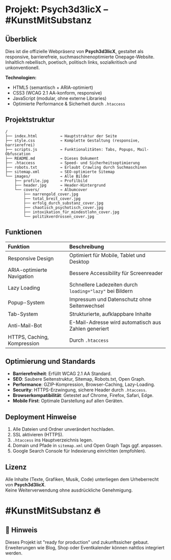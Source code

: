 # Projekt: Psych3d3licX – #KunstMitSubstanz

## Überblick
Dies ist die offizielle Webpräsenz von **Psych3d3licX**, gestaltet als responsive, barrierefreie, suchmaschinenoptimierte Onepage-Website.  
Inhaltlich rebellisch, poetisch, politisch links, sozialkritisch und unkonventionell.

**Technologien:**
- HTML5 (semantisch + ARIA-optimiert)
- CSS3 (WCAG 2.1 AA-konform, responsive)
- JavaScript (modular, ohne externe Libraries)
- Optimierte Performance & Sicherheit durch `.htaccess`

## Projektstruktur

```
/
├── index.html          → Hauptstruktur der Seite
├── style.css           → Komplette Gestaltung (responsive, barrierefrei)
├── scripts.js          → Funktionalitäten: Tabs, Popups, Mail-Obfuscation
├── README.md           → Dieses Dokument
├── .htaccess           → Speed- und Sicherheitsoptimierung
├── robots.txt          → Erlaubt Crawling durch Suchmaschinen
├── sitemap.xml         → SEO-optimierte Sitemap
└── images/             → Alle Bilder
    ├── profile.jpg     → Profilbild
    ├── header.jpg      → Header-Hintergrund
    └── covers/         → Albumcover
        ├── narrengold_cover.jpg
        ├── total_breit_cover.jpg
        ├── erfolg_durch_substanz_cover.jpg
        ├── chaotisch_psychotisch_cover.jpg
        ├── intoxikation_für_mindestlohn_cover.jpg
        └── politikverdrossen_cover.jpg
```

## Funktionen

| Funktion | Beschreibung |
|:---------|:--------------|
| Responsive Design | Optimiert für Mobile, Tablet und Desktop |
| ARIA-optimierte Navigation | Bessere Accessibility für Screenreader |
| Lazy Loading | Schnellere Ladezeiten durch `loading="lazy"` bei Bildern |
| Popup-System | Impressum und Datenschutz ohne Seitenwechsel |
| Tab-System | Strukturierte, aufklappbare Inhalte |
| Anti-Mail-Bot | E-Mail-Adresse wird automatisch aus Zahlen generiert |
| HTTPS, Caching, Kompression | Durch `.htaccess` |

## Optimierung und Standards

- **Barrierefreiheit**: Erfüllt WCAG 2.1 AA Standard.
- **SEO**: Saubere Seitenstruktur, Sitemap, Robots.txt, Open Graph.
- **Performance**: GZIP-Kompression, Browser-Caching, Lazy-Loading.
- **Security**: HTTPS-Erzwingung, sichere Header durch `.htaccess`.
- **Browserkompatibilität**: Getestet auf Chrome, Firefox, Safari, Edge.
- **Mobile First**: Optimale Darstellung auf allen Geräten.

## Deployment Hinweise

1. Alle Dateien und Ordner unverändert hochladen.
2. SSL aktivieren (HTTPS).
3. `.htaccess` ins Hauptverzeichnis legen.
4. Domain und Pfade in `sitemap.xml` und Open Graph Tags ggf. anpassen.
5. Google Search Console für Indexierung einrichten (empfohlen).

## Lizenz

Alle Inhalte (Texte, Grafiken, Musik, Code) unterliegen dem Urheberrecht von **Psych3d3licX**.  
Keine Weiterverwendung ohne ausdrückliche Genehmigung.

# #KunstMitSubstanz 🔥

## 📢 Hinweis

Dieses Projekt ist "ready for production" und zukunftssicher gebaut.  
Erweiterungen wie Blog, Shop oder Eventkalender können nahtlos integriert werden.

